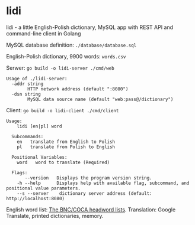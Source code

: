# lidi
lidi - a little English-Polish dictionary, MySQL app with REST API and command-line client in Golang

MySQL database definition:
`./database/database.sql`

English-Polish dictionary, 9900 words:
`words.csv`

Serwer:
`go build -o lidi-server ./cmd/web`

```
Usage of ./lidi-server:
  -addr string
    	HTTP network address (default ":8080")
  -dsn string
    	MySQL data source name (default "web:pass@/dictionary")
```

Client:
`go build -o lidi-client ./cmd/client`

```
Usage:
    lidi [en|pl] word

  Subcommands: 
    en   translate from English to Polish
    pl   translate from Polish to English

  Positional Variables: 
    word   word to translate (Required)

  Flags: 
       --version   Displays the program version string.
    -h --help      Displays help with available flag, subcommand, and positional value parameters.
    --s --server    dictionary server address (default: http://localhost:8080)
```

English word list: [The BNC/COCA headword lists](https://www.wgtn.ac.nz/lals/resources/paul-nations-resources/vocabulary-lists).
Translation: Google Translate, printed dictionaries, memory.